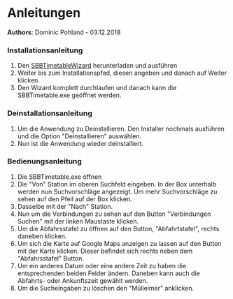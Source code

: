 # Anleitungen
**Authors**: Dominic Pohland - 03.12.2018

### Installationsanleitung

1.  Den [SBBTimetableWizard]() herunterladen und ausführen
3.  Weiter bis zum Installationspfad, diesen angeben und danach auf Weiter klicken.
2.  Den Wizard komplett durchlaufen und danach kann die SBBTimetable.exe geöffnet werden.

### Deinstallationsanleitung
1.  Um die Anwendung zu Deinstallieren. Den Installer nochmals ausführen und die Option "Deinstallieren" auswählen.
2.  Nun ist die Anwendung wieder deinstalliert.

### Bedienungsanleitung

1.  Die SBBTimetable.exe öffnen
2.  Die "Von" Station im oberen Suchfeld eingeben. In der Box unterhalb werden nun Suchvorschläge angezeigt. Um mehr Suchvorschläge zu sehen auf den Pfeil auf der Box klicken.
3.  Dasselbe mit der "Nach" Station.
4.  Nun um die Verbindungen zu sehen auf den Button "Verbindungen Suchen" mit der linken Maustaste klicken.
5.  Um die Abfahrsstafel zu öffnen auf den Button, "Abfahrtstafel", rechts daneben klicken.
6.  Um sich die Karte auf Google Maps anzeigen zu lassen auf den Button mit der Karte klicken. Dieser befindet sich rechts neben dem "Abfahrsstafel" Button.
7.  Um ein anderes Datum oder eine andere Zeit zu haben die entsprechenden beiden Felder ändern. Daneben kann auch die Abfahrts- oder Ankunftszeit gewählt werden.
8.  Um die Sucheingaben zu löschen den "Mülleimer" anklicken.